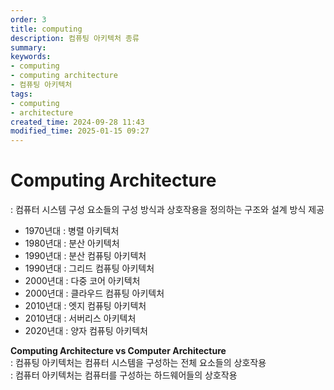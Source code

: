 ```yaml
---
order: 3
title: computing
description: 컴퓨팅 아키텍처 종류
summary:
keywords:
- computing
- computing architecture
- 컴퓨팅 아키텍처
tags:
- computing
- architecture
created_time: 2024-09-28 11:43
modified_time: 2025-01-15 09:27
---
```


# Computing Architecture 
: 컴퓨터 시스템 구성 요소들의 구성 방식과 상호작용을 정의하는 구조와 설계 방식 제공  

- 1970년대 : 병렬 아키텍처
- 1980년대 : 분산 아키텍처
- 1990년대 : 분산 컴퓨팅 아키텍처
- 1990년대 : 그리드 컴퓨팅 아키텍처
- 2000년대 : 다중 코어 아키텍처
- 2000년대 : 클라우드 컴퓨팅 아키텍처
- 2010년대 : 엣지 컴퓨팅 아키텍처
- 2010년대 : 서버리스 아키텍처
- 2020년대 : 양자 컴퓨팅 아키텍처


**Computing Architecture vs Computer Architecture**  
: 컴퓨팅 아키텍처는 컴퓨터 시스템을 구성하는 전체 요소들의 상호작용  
: 컴퓨터 아키텍처는 컴퓨터를 구성하는 하드웨어들의 상호작용  
